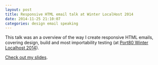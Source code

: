 ```yaml
---
layout: post
title: Responsive HTML email talk at Winter LocalHost 2014
date: 2014-11-25 21:10:07
categories: design email speaking
---
```


This talk was an a overview of the way I create responsive HTML emails, covering design, build and most importability testing (at [Port80 Winter Localhost 2014][1]).

<!--more-->

[Check out my slides][2].

 [1]: http://port80events.co.uk/event/winter-localhost-2014/ "Winter LocalHost web page"
 [2]: https://www.slideshare.net/benjystanton/responsive-html-email "My slides on SlideShare"
